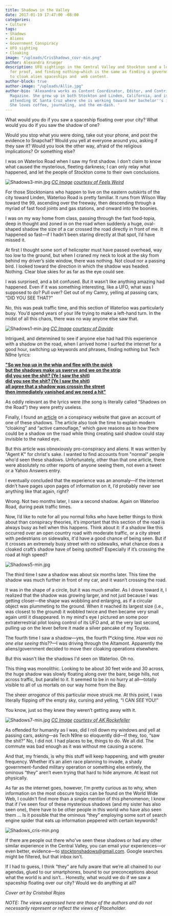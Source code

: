 ```yaml
---
title: Shadows in the Valley
date: 2017-01-19 17:47:00 -08:00
categories:
- Culture
tags:
- Shadows
- Aliens
- Government Conspiracy
- UFO sighting
- Cloaking
image: "/uploads/CrisShadows_covr-min.png"
author: Alexandra Krueger
description: UFO sightings in the Central Valley and Stockton send a local spelunking
  for proof, and finding nothing—which is the same as finding a government conspiracy
  to cloak alien spaceships and  web content.
author-block: true
author-image: "/uploads/Allie.jpg"
author-bio: 'Alexandra works as Content Coordinator, Editor, and Contributor for Placeholder
  Magazine. She grew up in both Stockton and Linden, California, and is currently
  attending UC Santa Cruz where she is working toward her bachelor''s in Literature.
  She loves coffee, journaling, and the em-dash. '
---
```


What would you do if you saw a spaceship floating over your city? What would you do if you saw the shadow of one?

Would you stop what you were doing, take out your phone, and post the evidence to Snapchat? Would you yell at everyone around you, asking if they saw it? Would you look the other way, afraid of the religious implications? Or something else?

I was on Waterloo Road when I saw my first shadow. I don’t claim to know what caused the mysterious, fleeting darkness; I can only relay what happened, and let the people of Stockton come to their own conclusions.

![Shadows3-min.jpg](/uploads/Shadows3-min.jpg)
*[CC Image](https://creativecommons.org/licenses/by-sa/2.0/legalcode)* *[courtesy of Feels Weird](https://www.flickr.com/photos/feelsweird/1122596208/in/photolist-2HcAK3-6z5WNP-5zTrM-6WatpQ-y6g6Z-f2Knx-7261ej-8AWyE8-81N6H9-8hrX6v-6QMEQD-a9DyVA-9dmhE-cn2b6h-5nKcHJ-a9AEjF-9V7hc-7221SK-2H8gfv-yn1Pt-6CX3eR-3ZBrx-uTPtf-6MUDgc-jAqQFM-r55a-9Ep4Gm-9Em7yp-9Ep3VU-asQymq-86iGn3-q3n6mS-dHBqoj-FZFvGX-suPQJY-4NjYu-bcb5Jv-9jGCu-8SQvax-c5dpmj-4Z2H2M-cgpuGs-8LbPAN-oJmFy9-4WspXT-LG4Cr-2kgaWX-dCi6SC-6zP9zC-fdsuXQ)*

For those Stocktonians who happen to live on the eastern outskirts of the city toward Linden, Waterloo Road is pretty familiar. It runs from Wilson Way toward the 99, ascending over the freeway, then descending through a myriad of fast food joints and gas stations, and onward into the boonies.

I was on my way home from class, passing through the fast food-topia, deep in thought and zoned in on the road when suddenly a huge, oval-shaped shadow the size of a car crossed the road directly in front of me. It happened so fast—if I hadn’t been staring directly at that spot, I’d have missed it.

At first I thought some sort of helicopter must have passed overhead, way too low to the ground, but when I craned my neck to look at the sky from behind my driver’s side window, there was nothing. Not cloud nor a passing bird. I looked toward the direction in which the shadow was headed. Nothing. Clear blue skies for as far as the eye could see.

I was surprised, and a bit confused. But it wasn’t like anything amazing had happened. Even if it was something interesting, like a UFO, what was I supposed to do? Pull over? Get out of my Camry, yelling at passing cars, “DID YOU SEE THAT?”

No, this was peak traffic time, and this section of Waterloo was particularly busy. You’d spend years of your life trying to make a left-hand turn. In the midst of all this chaos, there was no way anyone else saw that.

![Shadows1-min.jpg](/uploads/Shadows1-min.jpg)
*[CC Image](https://creativecommons.org/licenses/by-sa/2.0/legalcode)* *[courtesy of Davide](https://www.flickr.com/photos/santodave/2524120618/in/photolist-4R3M81-Ew7dSB-7iCx6G-x4ym4H-bxnmrc-86iGn3-ac1yLi-kMQGw-dHBqoj-FZFvGX-suPQJY-4NjYu-bcb5Jv-9jGCu-c5dpmj-4Z2H2M-cgpuGs-8LbPAN-oJmFy9-4WspXT-LG4Cr-2kgaWX-dCi6SC-6zP9zC-fdsuXQ-nJMD7o-75NMVz-eWTs9L-kMQGv-9zDAow-9wvX96-bcb5JT-aHDS-tL7RD-Fe3XL-4YZ2kw-bmhYfv-9N7PMT-9BDXSG-eWG44D-5cGMyE-q3n6mS-8SQvax-hp1Mcb-FRV8M-2FEyZu-fddbov-fddbn8-fdsuZQ-fddbp6/)*

Intrigued, and determined to see if anyone else had had this experience with a shadow on the road, when I arrived home I surfed the internet for a good hour, switching up keywords and phrases, finding nothing but Tech N9ne lyrics:

**["So we hop up in the whip and flee with the quick\
but the shadows make us swerve and we on the strip\
did you see the shit? (Ye I saw the shit)\
did you see the shit? (Ye I saw the shit)\
all agree that a shadow was crossin the street\
then immediately vanished and we need a hit"](http://www.azlyrics.com/lyrics/techn9ne/shadowsontheroad.html)**

As oddly relevant as the lyrics were (the song is literally called “Shadows on the Road”) they were pretty useless.

Finally, I found an [article](http://theobjectreport.blogspot.com/2015/06/an-account-of-one-of-my-personal.html) on a conspiracy website that gave an account of one of these shadows. The article also took the time to explain modern “cloaking” and “active camouflage," which gave reasons as to how there could be a shadow on the road while thing creating said shadow could stay invisible to the naked eye.

But this article was obnoxiously pro-conspiracy and aliens. It was written by "Agent K" for christ's sake. I wanted to find accounts from "normal" people who'd seen these shadows. Unfortunately, other than that one article, there were absolutely no other reports of anyone seeing them, not even a tweet or a Yahoo Answers entry.

I eventually concluded that the experience was an anomaly—if the internet didn’t have pages upon pages of information on it, I’d probably never see anything like that again, right?

Wrong. Not two months later, I saw a second shadow. Again on Waterloo Road, during peak traffic times.

Now, I’d like to note for all you normal folks who have better things to think about than conspiracy theories, it’s important that this section of the road is always busy as hell when this happens. Think about it: if a shadow like this occurred over an open country road with moderate traffic, or a city street with pedestrians on sidewalks, it'd have a good chance of being seen. But if it crosses an extremely busy street with no sidewalks, what chance does a cloaked craft’s shadow have of being spotted? Especially if it’s crossing the road at high speed?

![Shadows5-min.jpg](/uploads/Shadows5-min.jpg)

The third time I saw a shadow was about six months later. This time the shadow was much further in front of my car, and it wasn’t crossing the road.

It was in the shape of a circle, but it was much smaller. As I drove toward it, I realized that the shadow was growing larger, and not just because I was getting closer—the shape was wobbling and enlarging, as if a circular object was plummeting to the ground. When it reached its largest size (i.e., was closest to the ground) it wobbled twice and then became very small again until it disappeared. In my mind's eye I pictured an some poor extraterrestrial pilot losing control of its UFO and, at the very last second, pulling up on the lever before it made a silver pancake of my Toyota.

The fourth time I saw a shadow—yes, the fourth f\*cking time. *How was no one else seeing this??*—I was driving through the Altamont. Apparently the aliens/government decided to move their cloaking operations elsewhere.

But this wasn't like the shadows I'd seen on Waterloo. Oh no.

This thing was monolithic. Looking to be about 30 feet wide and 30 across, the huge shadow was slowly floating along over the bare, beige hills, not across traffic, but parallel to it. It seemed to be in no hurry at all—totally visible to all of us mortals on our way home from the Bay.

The sheer *arrogance* of this particular move struck me. At this point, I was literally flipping off the empty sky, cursing and yelling, “I CAN *SEE* YOU!”

You know, just so they knew they weren’t getting away with it.

![Shadows7-min.jpg](/uploads/Shadows7-min.jpg)
*[CC Image](https://creativecommons.org/licenses/by-sa/2.0/legalcode)* *[courtesy of AK Rockefeller](https://www.flickr.com/photos/akrockefeller/10401709234/in/photolist-gRatLo-7EvZpE-ah8dSg-dkBP6K-7Mmymp-78cMbX-3LfyD-dkBvW6-hv13Lq-eyh9MY-a7DJWf-2krL5w-dkBPk6-7KqLeM-7362ss-dkBRRv-GwjJoo-dkBPWr-7fDe8G-7Q4NfR-86k988-7mNtmC-biMAh8-7psVxd-9SrpAA-i6HfxA-iRVAfR-baKyE-4UXCSp-ei3Hy-nH84u-eSGv2D-afvYSX-55fy3y-8j4x2-qHL1Vy-4r1PTj-6cZ2Gs-erZkRJ-a7ASan-bfskTM-shGAB-5e2NFQ-MtvMw-5w8cP5-pAuNgH-5kXZWU-NeDeX5-84zCmJ-omLD2c)*

As offended for humanity as I was, did I roll down my windows and yell at passing cars, asking—as Tech N9ne so eloquently did—if they, too, “saw the shit?” No, I did not. I had places to be, things to do. We all did. The commute was bad enough as it was without me causing a scene.

And that, my friends, is why this stuff will keep happening, and with greater frequency. Whether it’s an alien race planning to invade, a shady government-funded military operation or something else entirely, the ominous “they” aren’t even trying that hard to hide anymore. At least not physically.

As far as the internet goes, however, I’m pretty curious as to why, when information on the most obscure topics can be found on the World Wide Web, I couldn't find more than a single mention of this phenomenon; I know that if I’ve seen four of these mysterious shadows (and my sister has also seen one), there have to be other people in this world who have also seen them ... Is it possible that the ominous “they” employing some sort of search engine spider that eats up information peppered with certain keywords?

![Shadows_cris-min.png](/uploads/Shadows_cris-min.png)

If there are people out there who've seen these shadows or had any other similar experience in the Central Valley, you can email your experiences—or even better, evidence—to stocktonshadows@gmail.com. Google searches might be filtered, but that inbox isn't.

If I had to guess, I think “they” are fully aware that we’re all chained to our agendas, glued to our smartphones, bound to our preconceptions about what the world is and isn’t… Honestly, what would we do if we saw a spaceship floating over our city? Would we do anything at all?

*Cover art by Cristobal Rojas*

*NOTE: The views expressed here are those of the authors and do not necessarily represent or reflect the views of Placeholder.*